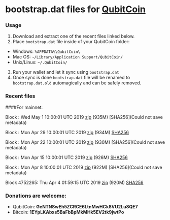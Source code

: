 # bootstrap.dat files for [QubitCoin](https://qubitcoin.cc/)

### Usage

1. Download and extract one of the recent files linked below.
2. Place `bootstrap.dat` file inside of your QubitCoin folder:
 - Windows: `%APPDATA%\QubitCoin\`
 - Mac OS: `~/Library/Application Support/QubitCoin/`
 - Unix/Linux: `~/.QubitCoin/`
3. Run your wallet and let it sync using `bootstrap.dat`
4. Once sync is done `bootstrap.dat` file will be renamed to `bootstrap.dat.old` automagically and can be safely removed.

### Recent files

####For mainnet:

Block : Wed May  1 10:00:01 UTC 2019 [zip]() (935M) [SHA256](Could not save metadata)

Block : Mon Apr 29 10:00:01 UTC 2019 [zip](https://transfer.sh/nIbmD/bootstrap.dat.20190429.zip) (934M) [SHA256](https://transfer.sh/kv4LJ/sha256.txt)

Block : Mon Apr 22 10:00:01 UTC 2019 [zip]() (930M) [SHA256](Could not save metadata)

Block : Mon Apr 15 10:00:01 UTC 2019 [zip](https://transfer.sh/1PJxY/bootstrap.dat.20190415.zip) (926M) [SHA256](https://transfer.sh/VWxkY/sha256.txt)

Block : Mon Apr  8 10:00:01 UTC 2019 [zip]() (922M) [SHA256](Could not save metadata)

Block 4752265: Thu Apr  4 01:59:15 UTC 2019 [zip](https://transfer.sh/TUiNT/bootstrap.dat.20190404.zip) (920M) [SHA256](https://transfer.sh/WC0a4/sha256.txt)

### Donations are welcome:

- QubitCoin: **GeNTNSwEh5ZCRCE6LtnMwHCk8VU2Lu8QE7**
- Bitcoin: **1EYpLKAbxs5BaFbBpMkMHk5EV2tk9jwtPo**
